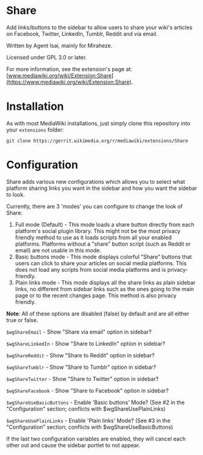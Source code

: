 # Share
Add links/buttons to the sidebar to allow users to share your wiki's articles on Facebook, Twitter, LinkedIn, Tumblr, Reddit and via email.

Written by Agent Isai, mainly for Miraheze.

Licensed under GPL 3.0 or later.

For more information, see the extension's page at: [www.mediawiki.org/wiki/Extension:Share](https://www.mediawiki.org/wiki/Extension:Share).

# Installation
As with most MediaWiki installations, just simply clone this repository into your `extensions` folder:

`git clone https://gerrit.wikimedia.org/r/mediawiki/extensions/Share`

# Configuration
Share adds various new configurations which allows you to select what platform sharing links you want in the sidebar and how you want the sidebar to look.

Currently, there are 3 'modes' you can configure to change the look of Share:
1. Full mode (Default) - This mode loads a share button directly from each platform's social plugin library. This might not be the most privacy friendly method to use as it loads scripts from all your enabled platforms. Platforms without a "share" button script (such as Reddit or email) are not usable in this mode. 
2. Basic buttons mode - This mode displays colorful "Share" buttons that users can click to share your articles on social media platforms. This does not load any scripts from social media platforms and is privacy-friendly.
3. Plain links mode - This mode displays all the share links as plain sidebar links, no different from sidebar links such as the ones going to the main page or to the recent changes page. This method is also privacy friendly.

**Note**: All of these options are disabled (false) by default and are all either true or false.

`$wgShareEmail` - Show "Share via email" option in sidebar?

`$wgShareLinkedIn` - Show "Share to LinkedIn" option in sidebar?

`$wgShareReddit` - Show "Share to Reddit" option in sidebar?

`$wgShareTumblr` - Show "Share to Tumblr" option in sidebar?

`$wgShareTwitter` - Show "Share to Twitter" option in sidebar?

`$wgShareFacebook` - Show "Share to Facebook" option in sidebar?

`$wgShareUseBasicButtons` - Enable 'Basic buttons' Mode? (See #2 in the "Configuration" section; conflicts with $wgShareUsePlainLinks)

`$wgShareUsePlainLinks` - Enable 'Plain links' Mode? (See #3 in the "Configuration" section; conflicts with $wgShareUseBasicButtons)

If the last two configuration variables are enabled, they will cancel each other out and cause the sidebar portlet to not appear.
